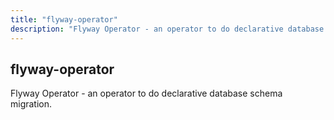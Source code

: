 ```yaml
---
title: "flyway-operator"
description: "Flyway Operator - an operator to do declarative database schema migration."
---
```


## flyway-operator

Flyway Operator - an operator to do declarative database schema migration.
